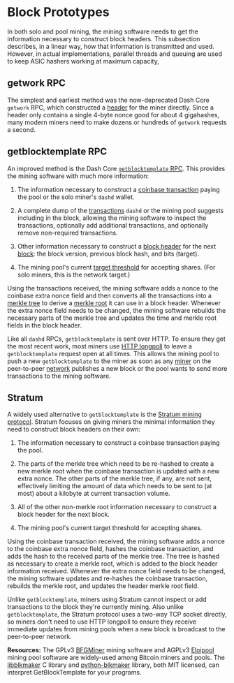 # Block Prototypes

In both solo and pool mining, the mining software needs to get the information necessary to construct block headers. This subsection describes, in a linear way, how that information is transmitted and used. However, in actual implementations, parallel threads and queuing are used to keep ASIC hashers working at maximum capacity,

## getwork RPC

The simplest and earliest method was the now-deprecated Dash Core `getwork` RPC, which constructed a [header](../resources/glossary.md#header) for the miner directly. Since a header only contains a single 4-byte nonce good for about 4 gigahashes, many modern miners need to make dozens or hundreds of `getwork` requests a second.

## getblocktemplate RPC

An improved method is the Dash Core [`getblocktemplate` RPC](../api/remote-procedure-calls-mining.md#getblocktemplate). This provides the mining software with much more information:

1. The information necessary to construct a [coinbase transaction](../resources/glossary.md#coinbase-transaction) paying the pool or the solo miner's `dashd` wallet.

2. A complete dump of the [transactions](../resources/glossary.md#transaction) `dashd` or the mining pool suggests including in the block, allowing the mining software to inspect the transactions, optionally add additional transactions, and optionally remove non-required transactions.

3. Other information necessary to construct a [block header](../resources/glossary.md#block-header) for the next [block](../resources/glossary.md#block): the block version, previous block hash, and bits (target).

4. The mining pool's current [target threshold](../resources/glossary.md#target) for accepting shares. (For solo miners, this is the network target.)

Using the transactions received, the mining software adds a nonce to the coinbase extra nonce field and then converts all the transactions into a [merkle tree](../resources/glossary.md#merkle-tree) to derive a [merkle root](../resources/glossary.md#merkle-root) it can use in a block header. Whenever the extra nonce field needs to be changed, the mining software rebuilds the necessary parts of the merkle tree and updates the time and merkle root fields in the block header.

Like all `dashd` RPCs, `getblocktemplate` is sent over HTTP. To ensure they get the most recent work, most miners use [HTTP longpoll](https://en.wikipedia.org/wiki/Push_technology#Long_polling) to leave a `getblocktemplate` request open at all times. This allows the mining pool to push a new `getblocktemplate` to the miner as soon as any [miner](../resources/glossary.md#miner) on the peer-to-peer [network](../resources/glossary.md#network) publishes a new block or the pool wants to send more transactions to the mining software.

## Stratum

A widely used alternative to `getblocktemplate` is the [Stratum mining protocol](http://mining.bitcoin.cz/stratum-mining). Stratum focuses on giving miners the minimal information they need to construct block headers on their own:

1. The information necessary to construct a coinbase transaction paying the pool.

2. The parts of the merkle tree which need to be re-hashed to create a new merkle root when the coinbase transaction is updated with a new extra nonce. The other parts of the merkle tree, if any, are not sent, effectively limiting the amount of data which needs to be sent to (at most) about a kilobyte at current transaction volume.

3. All of the other non-merkle root information necessary to construct a block header for the next block.

4. The mining pool's current target threshold for accepting shares.

Using the coinbase transaction received, the mining software adds a nonce to the coinbase extra nonce field, hashes the coinbase transaction, and adds the hash to the received parts of the merkle tree. The tree is hashed as necessary to create a merkle root, which is added to the block header information received. Whenever the extra nonce field needs to be changed, the mining software updates and re-hashes the coinbase transaction, rebuilds the merkle root, and updates the header merkle root field.

Unlike `getblocktemplate`, miners using Stratum cannot inspect or add transactions to the block they're currently mining. Also unlike `getblocktemplate`, the Stratum protocol uses a two-way TCP socket directly, so miners don't need to use HTTP longpoll to ensure they receive immediate updates from mining pools when a new block is broadcast to the peer-to-peer network.

**Resources:** The GPLv3 [BFGMiner](https://github.com/luke-jr/bfgminer) mining software and AGPLv3 [Eloipool](https://github.com/luke-jr/eloipool) mining pool software are widely-used among Bitcoin miners and pools. The [libblkmaker](https://github.com/bitcoin/libblkmaker) C library and [python-blkmaker](https://gitorious.org/bitcoin/python-blkmaker) library, both MIT licensed, can interpret GetBlockTemplate for your programs.